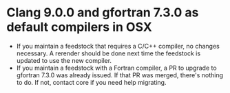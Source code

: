 # Clang 9.0.0 and gfortran 7.3.0 as default compilers in OSX

- If you maintain a feedstock that requires a C/C++ compiler, no
  changes necessary. A rerender should be done next time the feedstock is
  updated to use the new compiler.
- If you maintain a feedstock with a
  Fortran compiler, a PR to upgrade to gfortran 7.3.0 was already issued.
  If that PR was merged, there's nothing to do. If not, contact core if
  you need help migrating.
